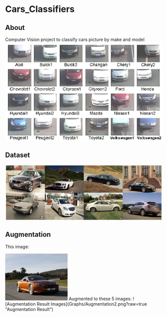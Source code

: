 # Cars_Classifiers

## About
Computer Vision project to classify cars picture by make and model
![Car Classification Cam Images](Graphs/car_classification_security_cam.png?raw=true "Car Classification Cam")


## Dataset

![Dataset Example Images](Graphs/dataset.jpg?raw=true "Dataset Example")


## Augmentation

This image:
<!-- ![Original Image](Graphs/Augmentation_original.jpg?raw=true "Original Image") -->
<img src="Graphs/Augmentation_original.jpg" height="150">
Augmented to these 5 images:
![Augmentation Result Images](Graphs/Augmentation2.png?raw=true "Augmentation Result")


